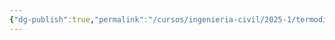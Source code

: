 ```yaml
---
{"dg-publish":true,"permalink":"/cursos/ingenieria-civil/2025-1/termodinamica/untitled/","tags":["I3IIQ1003"]}
---
```


